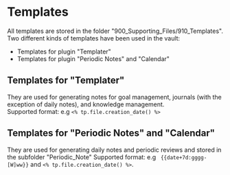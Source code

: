 # Templates

All templates are stored in the folder "900_Supporting_Files/910_Templates".  
Two different kinds of templates have been used in the vault:

- Templates for plugin "Templater"
- Templates for plugin "Periodic Notes" and "Calendar"

## Templates for "Templater"

They are used for generating notes for goal management, journals (with the exception of daily notes), and knowledge management.  
Supported format:  e.g  `<% tp.file.creation_date() %>`

## Templates for  "Periodic Notes" and "Calendar"
They are used for generating daily notes and periodic reviews and stored in the subfolder "Periodic_Note"
Supported format:  e.g  ` {{date+7d:gggg-[W]ww}}` and `<% tp.file.creation_date() %>`. 
